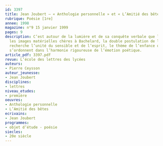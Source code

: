 ```yaml
---
id: 3397
title: Jean Joubert – « Anthologie personnelle » et « L’Amitié des bêtes »
rubrique: Poésie [1re]
annee: 1998
magazine: n°9 15 janvier 1999
pages: 9
description: C’est autour de la lumière et de sa conquête verbale que les thèmes lyriques,
  les images matérielles chères à Bachelard, la double postulation de l’homme qui
  recherche l’unité du sensible et de l’esprit, le thème de l’enfance originelle,
  s’ordonnent dans l’harmonie rigoureuse de l’émotion poétique.
article_pdf: 3397.pdf
revue: L’école des lettres des lycées
auteurs:
- Pierre Ceysson
auteur_jeunesse:
- Jean Joubert
disciplines:
- lettres
niveau_etudes:
- première
oeuvres:
- Anthologie personnelle
- L’Amitié des bêtes
ecrivains:
- Jean Joubert
programmes:
- objet d’étude - poésie
siecles:
- 20e siècle
---
```

